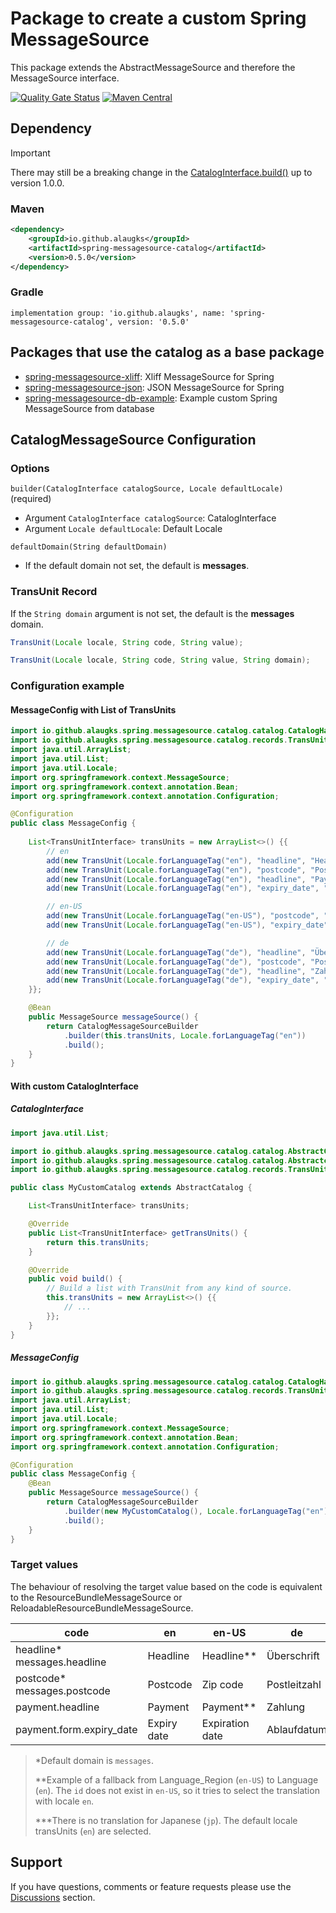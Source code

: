 # Package to create a custom Spring MessageSource

This package extends the AbstractMessageSource and therefore the MessageSource interface. 

[![Quality Gate Status](https://sonarcloud.io/api/project_badges/measure?project=alaugks_spring-messagesource-base&metric=alert_status&token=3d2b79af1f0f0ab6089e565495b4db6f621e9a13)](https://sonarcloud.io/summary/overall?id=alaugks_spring-messagesource-base)
[![Maven Central](https://img.shields.io/maven-central/v/io.github.alaugks/spring-messagesource-catalog.svg?label=Maven%20Central)](https://central.sonatype.com/artifact/io.github.alaugks/spring-messagesource-catalog/0.5.0)

## Dependency

> [!IMPORTANT]  
> There may still be a breaking change in the [CatalogInterface.build()](src/main/java/io/github/alaugks/spring/messagesource/catalog/catalog/CatalogInterface.java) up to version 1.0.0.

### Maven

```xml
<dependency>
    <groupId>io.github.alaugks</groupId>
    <artifactId>spring-messagesource-catalog</artifactId>
    <version>0.5.0</version>
</dependency>
```

### Gradle

```
implementation group: 'io.github.alaugks', name: 'spring-messagesource-catalog', version: '0.5.0'
```

## Packages that use the catalog as a base package

* [spring-messagesource-xliff](https://github.com/alaugks/spring-messagesource-xliff): Xliff MessageSource for Spring
* [spring-messagesource-json](https://github.com/alaugks/spring-messagesource-json): JSON MessageSource for Spring
* [spring-messagesource-db-example](https://github.com/alaugks/spring-messagesource-db-example): Example custom Spring MessageSource from database

## CatalogMessageSource Configuration

### Options

`builder(CatalogInterface catalogSource, Locale defaultLocale)` (required)

* Argument `CatalogInterface catalogSource`: CatalogInterface<br>
* Argument `Locale defaultLocale`: Default Locale

`defaultDomain(String defaultDomain)`
* If the default domain not set, the default is **messages**.

### TransUnit Record

If the `String domain` argument is not set, the default is the **messages** domain.

```java
TransUnit(Locale locale, String code, String value);

TransUnit(Locale locale, String code, String value, String domain);
```


### Configuration example

#### MessageConfig with List of TransUnits 

```java
import io.github.alaugks.spring.messagesource.catalog.catalog.CatalogHandler;
import io.github.alaugks.spring.messagesource.catalog.records.TransUnitInterface;
import java.util.ArrayList;
import java.util.List;
import java.util.Locale;
import org.springframework.context.MessageSource;
import org.springframework.context.annotation.Bean;
import org.springframework.context.annotation.Configuration;

@Configuration
public class MessageConfig {
    
    List<TransUnitInterface> transUnits = new ArrayList<>() {{
        // en
        add(new TransUnit(Locale.forLanguageTag("en"), "headline", "Headline"));
        add(new TransUnit(Locale.forLanguageTag("en"), "postcode", "Postcode"));
        add(new TransUnit(Locale.forLanguageTag("en"), "headline", "Payment", "payment"));
        add(new TransUnit(Locale.forLanguageTag("en"), "expiry_date", "Expiry date", "payment"));

        // en-US
        add(new TransUnit(Locale.forLanguageTag("en-US"), "postcode", "Zip code"));
        add(new TransUnit(Locale.forLanguageTag("en-US"), "expiry_date", "Expiration date", "payment"));

        // de
        add(new TransUnit(Locale.forLanguageTag("de"), "headline", "Überschrift"));
        add(new TransUnit(Locale.forLanguageTag("de"), "postcode", "Postleitzahl"));
        add(new TransUnit(Locale.forLanguageTag("de"), "headline", "Zahlung", "payment"));
        add(new TransUnit(Locale.forLanguageTag("de"), "expiry_date", "Ablaufdatum", "payment"));
    }};

    @Bean
    public MessageSource messageSource() {
        return CatalogMessageSourceBuilder
            .builder(this.transUnits, Locale.forLanguageTag("en"))
            .build();
	}
}
```

#### With custom CatalogInterface

##### CatalogInterface

```java
import java.util.List;

import io.github.alaugks.spring.messagesource.catalog.catalog.AbstractCatalog;
import io.github.alaugks.spring.messagesource.catalog.catalog.Abstractcatalog;
import io.github.alaugks.spring.messagesource.catalog.records.TransUnitInterface;

public class MyCustomCatalog extends AbstractCatalog {

	List<TransUnitInterface> transUnits;

	@Override
	public List<TransUnitInterface> getTransUnits() {
		return this.transUnits;
	}

	@Override
	public void build() {
		// Build a list with TransUnit from any kind of source.
		this.transUnits = new ArrayList<>() {{
			// ...
		}};
	}
}
```

##### MessageConfig

```java
import io.github.alaugks.spring.messagesource.catalog.catalog.CatalogHandler;
import io.github.alaugks.spring.messagesource.catalog.records.TransUnit;
import java.util.ArrayList;
import java.util.List;
import java.util.Locale;
import org.springframework.context.MessageSource;
import org.springframework.context.annotation.Bean;
import org.springframework.context.annotation.Configuration;

@Configuration
public class MessageConfig {
    @Bean
    public MessageSource messageSource() {
        return CatalogMessageSourceBuilder
            .builder(new MyCustomCatalog(), Locale.forLanguageTag("en"))
            .build();
	}
}
```

### Target values

The behaviour of resolving the target value based on the code is equivalent to the ResourceBundleMessageSource or ReloadableResourceBundleMessageSource.

<table>
  <thead>
  <tr>
    <th>code</th>
    <th>en</th>
    <th>en-US</th>
    <th>de</th>
    <th>jp***</th>
  </tr>
  </thead>
  <tbody>
  <tr>
    <td>headline*<br>messages.headline</td>
    <td>Headline</td>
    <td>Headline**</td>
    <td>Überschrift</td>
    <td>Headline</td>
  </tr>
  <tr>
    <td>postcode*<br>messages.postcode</td>
    <td>Postcode</td>
    <td>Zip code</td>
    <td>Postleitzahl</td>
    <td>Postcode</td>
  </tr>
  <tr>
    <td>payment.headline</td>
    <td>Payment</td>
    <td>Payment**</td>
    <td>Zahlung</td>
    <td>Payment</td>
  </tr>
  <tr>
    <td>payment.form.expiry_date</td>
    <td>Expiry date</td>
    <td>Expiration date</td>
    <td>Ablaufdatum</td>
    <td>Expiry date</td>
  </tr>
  </tbody>
</table>

> *Default domain is `messages`.
>
> **Example of a fallback from Language_Region (`en-US`) to Language (`en`). The `id` does not exist in `en-US`, so it tries to select the translation with locale `en`.
> 
> ***There is no translation for Japanese (`jp`). The default locale transUnits (`en`) are selected.


## Support

If you have questions, comments or feature requests please use the [Discussions](https://github.com/alaugks/spring-messagesource-catalog/discussions) section.

<a name="a8"></a>




